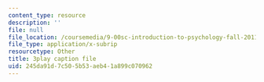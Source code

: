 ```yaml
---
content_type: resource
description: ''
file: null
file_location: /coursemedia/9-00sc-introduction-to-psychology-fall-2011/245da91d7c505b53aeb41a899c070962_SXzdOK_J-xE.vtt
file_type: application/x-subrip
resourcetype: Other
title: 3play caption file
uid: 245da91d-7c50-5b53-aeb4-1a899c070962
---
```

